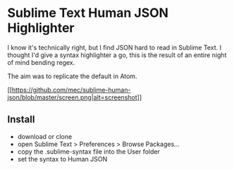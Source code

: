 # Sublime Text Human JSON Highlighter

I know it's technically right, but I find JSON hard to read in Sublime Text. I thought I'd give a syntax highlighter a go, this is the result of an entire night of mind bending regex.

The aim was to replicate the default in Atom.

[[https://github.com/mec/sublime-human-json/blob/master/screen.png|alt=screenshot]]

## Install

- download or clone 
- open Sublime Text > Preferences > Browse Packages…
- copy the .sublime-syntax file into the User folder
- set the syntax to Human JSON